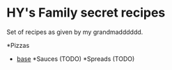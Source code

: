 # HY's Family secret recipes

Set of recipes as given by my grandmadddddd.

*Pizzas
  - [base](./pizzas/base.md)
*Sauces (TODO)
*Spreads (TODO)

